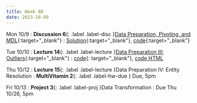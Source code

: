 ```yaml
---
title: Week 08
date: 2023-10-09
---
```


Mon 10/9
: **Discussion 6**{: .label .label-disc }[Data Preparation, Pivoting, and MDL](https://drive.google.com/file/d/1mVALlxeV97LJiNwKbBhvniZeUROc8X4k/view?usp=sharing){:target="\_blank"}
  : [Solution](https://drive.google.com/file/d/1RJE2jm9yzQah_Cnt9gbhSs2TfPVTNV2O/view?usp=drive_link){:target="\_blank"}, [code](https://data101.datahub.berkeley.edu/hub/user-redirect/git-pull?repo=https%3A%2F%2Fgithub.com%2Fcal-data-eng%2Ffa23-materials&urlpath=lab%2Ftree%2Ffa23-materials%2Fdisc%2Fdisc06%2Fdisc06.ipynb&branch=main){:target="\_blank"}

Tue 10/10
: **Lecture 14**{: .label .label-lecture }[Data Preparation III: Outliers](https://docs.google.com/presentation/d/1vG53ZkZfwWm2Bz2QFCHcyB5ySuUod5ESYgRKz0qXqjk/edit?usp=sharing){:target="\_blank"}
  : [code](https://data101.datahub.berkeley.edu/hub/user-redirect/git-pull?repo=https%3A%2F%2Fgithub.com%2Fcal-data-eng%2Ffa23-materials&urlpath=lab%2Ftree%2Ffa23-materials%2Flecture%2Flec14%2Flec14.ipynb&branch=main){: target="\_blank"}, [code HTML](../../resources/assets/lectures/lec14/lec14.html)

Thu 10/12
: **Lecture 15**{: .label .label-lecture }Data Preparation IV: Entity Resolution
: **MultiVitamin 2**{: .label .label-hw-due } Due, 5pm

Fri 10/13
: **Project 3**{: .label .label-proj }Data Transformation
  : Due Thu 10/26, 5pm
